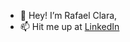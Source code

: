 - 👋 Hey! I’m Rafael Clara,
- 📫 Hit me up at [LinkedIn]([url](https://linkedin.com/in/rafaelclara))

<!--
hahfar/hahfar is a ✨ special ✨ repository because its `README.md` (this file) appears on your GitHub profile.
You can click the Preview link to take a look at your changes.
-->
